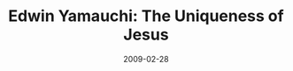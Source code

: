 ---
layout: media
category: media
title: "Edwin Yamauchi: The Uniqueness of Jesus"
date: 2009-02-28
description: "Dr. Edwin Yamauchi discusses the uniqueness of Jesus as compared to other spiritual/philosophical leaders."
yt-video-id: "nmMHLfXK4tk"
video: "http://s3.amazonaws.com/crossroads-media/other-media/video/yamauchi2-1.mp4"
video-poster: "http://s3.amazonaws.com/crossroads-media/images/yamauchi2-still.jpg"
---